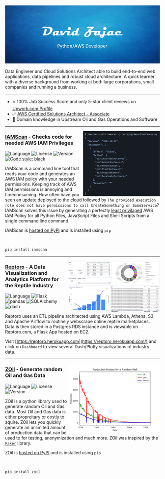 <p align="center">
  <img width="auto" src="github-header.PNG" alt="Header">
</p>


Data Engineer and Cloud Solutions Architect able to build end-to-end web applications, data pipelines and robust cloud architecture. A quick learner with a diverse background from working at both large corporations, small companies and running a business.

---

 - ⭐ 100% Job Success Score and only 5-star client reviews on [Upwork.com Profile](https://www.upwork.com/freelancers/~01c133ff8ee4686b95)
 - ✅ [AWS Certified Solutions Architect -  Associate](awssa.pdf)
 - 👷 Domain knowledge in Upstream Oil and Gas Operations and Software

---

<p>
  <a href="https://github.com/davidzajac1/iamscan"><img width="250" align='right' src="iamscan_snapshot.PNG"></a>
</p>


### [IAMScan](https://github.com/davidzajac1/iamscan) - Checks code for needed AWS IAM Privileges
![Language](https://img.shields.io/badge/Language-Python-informational?style=flat)
![License](https://img.shields.io/badge/License-MIT-informational?style=flat)
![Version](https://img.shields.io/badge/Version-0.0.1-informational?style=flat)
[![Code style: black](https://img.shields.io/badge/code%20style-black-000000.svg)](https://github.com/psf/black)

IAMScan is a command line tool that reads your code and generates an AWS IAM policy with your needed permissions. Keeping track of AWS IAM permissions is annoying and timeconsuming. How often have you seen an update deployed to the cloud followed by `The provided execution role does not have permissions to call CreateSomething on SomeService`? IAMScan solves this issue by generating a perfectly [least privilaged](https://docs.aws.amazon.com/IAM/latest/UserGuide/best-practices.html#grant-least-privilege) AWS IAM Policy for all Python Files, JavaScript Files and Shell Scripts from a single command line command.

IAMScan is [hosted on PyPI](https://pypi.org/project/iamscan/) and is installed using `pip`

<br />

```bash
pip install iamscan
```

---

<p>
  <a href="https://github.com/davidzajac1/Reptoro"><img width="300" align='right' src="reptoro-dashboard.JPG"></a>
</p>


### [Reptoro](https://github.com/davidzajac1/Reptoro) - A Data Visualization and Analytics Platform for the Reptile Industry
![Language](https://img.shields.io/badge/Language-Python-success?style=flat)
![Flask](https://img.shields.io/badge/Flask-v2.0.1-informational?style=flat)
![pandas](https://img.shields.io/badge/pandas-v1.3.3-informational?style=flat)
![SQLAlchemy](https://img.shields.io/badge/SQLAlchemy-v1.4.23-informational?style=flat)
![dash](https://img.shields.io/badge/dash-v2.0.0-informational?style=flat)

Reptoro uses an ETL pipeline architected using AWS Lambda, Athena, S3 and Apache Airflow to routinely webscrape online reptile marketplaces. Data is then stored in a Postgres RDS instance and is viewable on Reptoro.com, a Flask App hosted on EC2.

Visit [https://reptoro.herokuapp.com](https://reptoro.herokuapp.com/) and click on `Dashboard` to view several Dash/Plotly visualizations of industry data.

---

<p>
  <a href="https://github.com/davidzajac1/zoil"><img width="300" align='right' src="example_well.png"></a>
</p>


### [ZOil](https://github.com/davidzajac1/zoil) - Generate random Oil and Gas Data
![Language](https://img.shields.io/badge/Language-Python-success?style=flat)
![License](https://img.shields.io/badge/License-MIT-informational?style=flat)
![Version](https://img.shields.io/badge/Version-0.0.4-informational?style=flat)

ZOil is a python library used to generate random Oil and Gas data. Most Oil and Gas data is either propreitary or costly to aquire. ZOil lets you quickly generate an unlimited amount of production data that can be used to for testing, anonymization and much more. ZOil was inspired by the [`Faker`](https://github.com/joke2k/faker) library. 

ZOil is [hosted on PyPI](https://pypi.org/project/zoil/) and is installed using `pip`

<br />

```bash
pip install zoil
```
